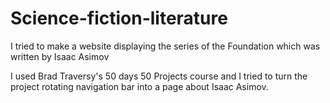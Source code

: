 # Science-fiction-literature
I tried to make a website displaying the series of the Foundation which was written by Isaac Asimov

I used Brad Traversy's 50 days 50 Projects course and I tried to turn the project rotating navigation bar into a page about Isaac Asimov.
